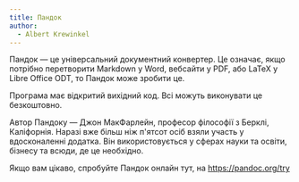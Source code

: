 ```yaml
---
title: Пандок
author:
  - Albert Krewinkel
---
```


Пандок — це універсальний документний конвертер.
Це означає, якщо потрібно перетворити Markdown у Word, вебсайти у PDF, або LaTeX у Libre Office ODT, то
Пандок може зробити це.

Програма має відкритий вихідний код. Всі можуть виконувати це безкоштовно.

Автор Пандоку — Джон МакФарлейн, професор філософії з Берклі, Каліфорнія. Наразі вже більш ніж п'ятсот осіб взяли участь у вдосконаленні додатка. Він використовується у сферах науки та освіти, бізнесу та всюди, де це необхідно.

Якщо вам цікаво, спробуйте Пандок онлайн тут, на https://pandoc.org/try
